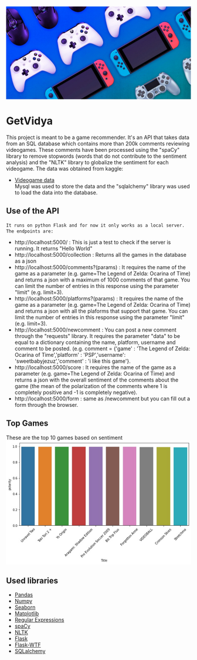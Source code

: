 ![videogames](https://github.com/DiegoCefalo/GetVidya/blob/main/img/national-video-games-day.jpg)
# GetVidya
This project is meant to be a game recommender. It's an API that takes data from an SQL database which contains more than 200k comments reviewing videogames. These comments have been processed using the "spaCy" library to remove stopwords (words that do not contribute to the sentiment analysis) and the "NLTK" library to globalize the sentiment for each videogame. The data was obtained from kaggle:
* [Videogame data](https://www.kaggle.com/dahlia25/metacritic-video-game-comments)</br>
    Mysql was used to store the data and the "sqlalchemy" library was used to load the data into the database.
## Use of the API
    It runs on python Flask and for now it only works as a local server. The endpoints are:
* http://localhost:5000/ : This is just a test to check if the server is running. It returns "Hello World"
* http://localhost:5000/collection : Returns all the games in the database as a json
* http://localhost:5000/comments?(params) : It requires the name of the game as a parameter (e.g. game=The Legend of Zelda: Ocarina of Time) and returns a json with a maximum of 1000 comments of that game. You can limit the number of entries in this response using the parameter "limit" (e.g. limit=3).
* http://localhost:5000/platforms?(params) : It requires the name of the game as a parameter (e.g. game=The Legend of Zelda: Ocarina of Time) and returns a json with all the plaforms that support that game. You can limit the number of entries in this response using the parameter "limit" (e.g. limit=3).
* http://localhost:5000/newcomment : You can post a new comment through the "requests" library. It requires the parameter "data" to be equal to a dictionary containing the name, platform, username and comment to be posted. (e.g. comment = {'game' : 'The Legend of Zelda: Ocarina of Time','platform' : 'PSP','username': 'sweetbabyjezuz','comment' : 'i like this game'}.
* http://localhost:5000/score : It requires the name of the game as a parameter (e.g. game=The Legend of Zelda: Ocarina of Time) and returns a json with the overall sentiment of the comments about the game (the mean of the polarization of the comments where 1 is completely positive and -1 is completely negative). 
* http://localhost:5000/form :  same as /newcomment but you can fill out a form through the browser.
## Top Games
These are the top 10 games based on sentiment</br>
![top games](https://github.com/DiegoCefalo/GetVidya/blob/main/img/topgames.jpg)
 
 ## Used libraries
 * [Pandas](https://pandas.pydata.org/docs/)
 * [Numpy](https://numpy.org/doc/stable/)
 * [Seaborn](https://seaborn.pydata.org/)
 * [Matplotlib](https://matplotlib.org/stable/index.html)
 * [Regular Expressions](https://docs.python.org/3/library/re.html)
 * [spaCy](https://spacy.io/usage)
 * [NLTK](https://www.nltk.org/)
 * [Flask](https://flask.palletsprojects.com/en/2.0.x/)
 * [Flask-WTF](https://flask-wtf.readthedocs.io/en/0.15.x/)
 * [SQLalchemy](https://docs.sqlalchemy.org/en/14/)
